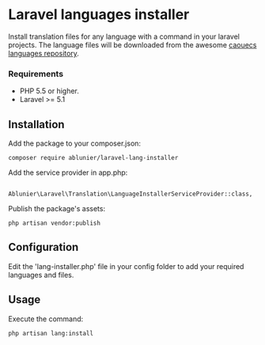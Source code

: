 # Laravel languages installer

Install translation files for any language with a command in your laravel projects. The language files will be downloaded from the awesome [caouecs languages repository](https://github.com/caouecs/Laravel-lang).

### Requirements
* PHP 5.5 or higher.
* Laravel >= 5.1

## Installation

Add the package to your composer.json:

```
composer require ablunier/laravel-lang-installer
```

Add the service provider in app.php:

```
    Ablunier\Laravel\Translation\LanguageInstallerServiceProvider::class,
```

Publish the package's assets:

```
php artisan vendor:publish
```

## Configuration

Edit the 'lang-installer.php' file in your config folder to add your required languages and files.

## Usage

Execute the command:

```
php artisan lang:install
```
